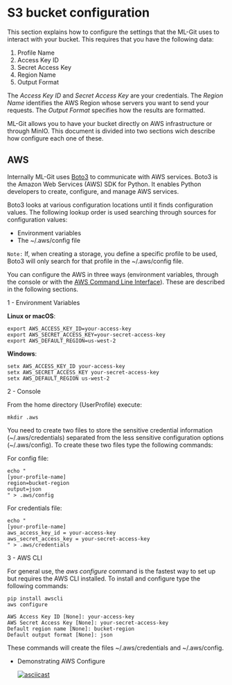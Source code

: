 # S3 bucket configuration #

This section explains how to configure the settings that the ML-Git uses to interact with your bucket. This requires that you have the following data:

1. Profile Name
2. Access Key ID
3. Secret Access Key
4. Region Name
5. Output Format

The _Access Key ID_ and _Secret Access Key_ are your credentials. The _Region Name_ identifies the AWS Region whose servers you want to send your requests. The _Output Format_ specifies how the results are formatted.

ML-Git allows you to have your bucket directly on AWS infrastructure or through MinIO. This document is divided into two sections wich describe how configure each one of these.

## AWS ##

Internally ML-Git uses [Boto3](https://github.com/boto/boto3) to communicate with AWS services. Boto3 is the Amazon Web Services (AWS) SDK for Python. 
It enables Python developers to create, configure, and manage AWS services.

Boto3 looks at various configuration locations until it finds configuration values. The following lookup order is used searching through sources for configuration values:

* Environment variables
* The ~/.aws/config file

```Note:``` 
If, when creating a storage, you define a specific profile to be used, Boto3 will only search for that profile in the ~/.aws/config file.

You can configure the AWS in three ways (environment variables, through the console or with the [AWS Command Line Interface](https://aws.amazon.com/cli/?nc1=h_ls)). These are described in the following sections.


1 - Environment Variables

**Linux or macOS**:
```
export AWS_ACCESS_KEY_ID=your-access-key
export AWS_SECRET_ACCESS_KEY=your-secret-access-key
export AWS_DEFAULT_REGION=us-west-2
```

**Windows**:
```
setx AWS_ACCESS_KEY_ID your-access-key
setx AWS_SECRET_ACCESS_KEY your-secret-access-key
setx AWS_DEFAULT_REGION us-west-2
```
2 -  Console 
   
From the home directory (UserProfile) execute:   
  
```
mkdir .aws
```

You need to create two files to store the sensitive credential information (\~/.aws/credentials) separated from the less sensitive configuration options (\~/.aws/config). To create these two files type the following commands:

For config file:

```
echo "
[your-profile-name]
region=bucket-region
output=json 
" > .aws/config
```

For credentials file:
```
echo "
[your-profile-name]
aws_access_key_id = your-access-key
aws_secret_access_key = your-secret-access-key     
" > .aws/credentials
```

3 - AWS CLI

For general use, the *aws configure* command is the fastest way to set up but requires the AWS CLI installed. To install and configure type the following commands:

```
pip install awscli
aws configure
```
```
AWS Access Key ID [None]: your-access-key
AWS Secret Access Key [None]: your-secret-access-key
Default region name [None]: bucket-region
Default output format [None]: json
```

These commands will create the files ~/.aws/credentials and ~/.aws/config.

- Demonstrating AWS Configure
  
  [![asciicast](https://asciinema.org/a/371052.svg)](https://asciinema.org/a/371052)
